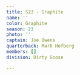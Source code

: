 ```yaml
---
title: S23 - Graphite
name: ''
color: Graphite
season: 23
photo: ''
captain: Joe Owens
quarterback: Mark Hofberg
members: []
division: Dirty Goose

---
```

